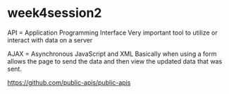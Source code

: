 # week4session2

API = Application Programming Interface
Very important tool to utilize or interact with data on a server

AJAX = Asynchronous JavaScript and XML
Basically when using a form allows the page to send the data and then view the updated data that was sent.


https://github.com/public-apis/public-apis